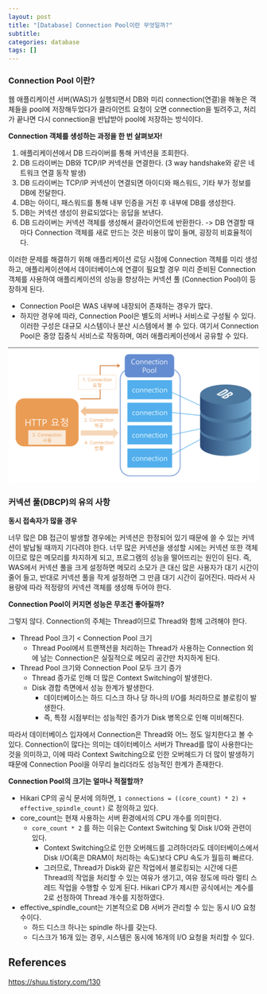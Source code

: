 ```yaml
---
layout: post
title: "[Database] Connection Pool이란 무엇일까?"
subtitle:
categories: database
tags: []
---
```


### Connection Pool 이란?
웹 애플리케이션 서버(WAS)가 실행되면서 DB와 미리 connection(연결)을 해놓은 객체들을 pool에 저장해두었다가 클라이언트 요청이 오면 connection을 빌려주고, 처리가 끝나면 다시 connection을 반납받아 pool에 저장하는 방식이다.

**Connection 객체를 생성하는 과정을 한 번 살펴보자!**
1. 애플리케이션에서 DB 드라이버를 통해 커넥션을 조회한다.  
2. DB 드라이버는 DB와 TCP/IP 커넥션을 연결한다. (3 way handshake와 같은 네트워크 연결 동작 발생)  
3. DB 드라이버는 TCP/IP 커넥션이 연결되면 아이디와 패스워드, 기타 부가 정보를 DB에 전달한다.  
4. DB는 아이디, 패스워드를 통해 내부 인증을 거친 후 내부에 DB를 생성한다.  
5. DB는 커넥션 생성이 완료되었다는 응답을 보낸다.  
6. DB 드라이버는 커넥션 객체를 생성해서 클라이언트에 반환한다.
-> DB 연결할 때마다 Connection 객체를 새로 만드는 것은 비용이 많이 들며, 굉장히 비효율적이다.

이러한 문제를 해결하기 위해 애플리케이션 로딩 시점에 Connection 객체를 미리 생성하고, 애플리케이션에서 데이터베이스에 연결이 필요할 경우 미리 준비된 Connection 객체를 사용하여 애플리케이션의 성능을 향상하는 커넥션 풀 (Connection Pool)이 등장하게 된다.

- Connection Pool은 WAS 내부에 내장되어 존재하는 경우가 많다.
- 하지만 경우에 따라, Connection Pool은 별도의 서버나 서비스로 구성될 수 있다. 이러한 구성은 대규모 시스템이나 분산 시스템에서 볼 수 있다. 여기서 Connection Pool은 중앙 집중식 서비스로 작동하며, 여러 애플리케이션에서 공유할 수 있다.

![img](../assets/images/posts/2023-07-23-connectionpool.png)


### 커넥션 풀(DBCP)의 유의 사항

**동시 접속자가 많을 경우**

너무 많은 DB 접근이 발생할 경우에는 커넥션은 한정되어 있기 때문에 쓸 수 있는 커넥션이 발납될 때까지 기다려야 한다. 너무 많은 커넥션을 생성할 시에는 커넥션 또한 객체이므로 많은 메모리를 차지하게 되고, 프로그램의 성능을 떨어뜨리는 원인이 된다.
즉, WAS에서 커넥션 풀을 크게 설정하면 메모리 소모가 큰 대신 많은 사용자가 대기 시간이 줄어 들고, 반대로 커넥션 풀을 작게 설정하면 그 만큼 대기 시간이 길어진다. 따라서 사용량에 따라 적정량의 커넥션 객체를 생성해 두어야 한다.


**Connection Pool이 커지면 성능은 무조건 좋아질까?**

그렇지 않다. Connection의 주체는 Thread이므로 Thread와 함께 고려해야 한다.

- Thread Pool 크기 < Connection Pool 크기
    - Thread Pool에서 트랜잭션을 처리하는 Thread가 사용하는 Connection 외에 남는 Connection은 실질적으로 메모리 공간만 차지하게 된다.
- Thread Pool 크기와 Connection Pool 모두 크기 증가
    - Thread 증가로 인해 더 많은 Context Switching이 발생한다.
    - Disk 경합 측면에서 성능 한계가 발생한다.
        - 데이터베이스는 하드 디스크 하나 당 하나의 I/O를 처리하므로 블로킹이 발생한다.
        - 즉, 특정 시점부터는 성능적인 증가가 Disk 병목으로 인해 미비해진다.

따라서 데이터베이스 입자에서 Connection은 Thread와 어느 정도 일치한다고 볼 수 있다. Connection이 많다는 의미는 데이터베이스 서버가 Thread를 많이 사용한다는 것을 의미하고, 이에 따라 Context Switching으로 인한 오버헤드가 더 많이 발생하기 때문에 Connection Pool을 아무리 늘리더라도 성능적인 한계가 존재한다.

**Connection Pool의 크기는 얼마나 적절할까?**

- Hikari CP의 공식 문서에 의하면, `1 connections = ((core_count) * 2) + effective_spindle_count)` 로 정의하고 있다.
- core_count는 현재 사용하는 서버 환경에서의 CPU 개수를 의미한다.
    - `core_count * 2` 를 하는 이유는 Context Switching 및 Disk I/O와 관련이 있다.
        - Context Switching으로 인한 오버헤드를 고려하더라도 데이터베이스에서 Disk I/O(혹은 DRAM이 처리하는 속도)보다 CPU 속도가 월등히 빠르다.
        - 그러므로, Thread가 Disk와 같은 작업에서 블로킹되는 시간에 다른 Thread의 작업을 처리할 수 있는 여유가 생기고, 여유 정도에 따라 멀티 스레드 작업을 수행할 수 있게 된다. Hikari CP가 제시한 공식에서는 계수를 2로 선정하여 Thread 개수를 지정하였다.
- effective_spindle_count는 기본적으로 DB 서버가 관리할 수 있는 동시 I/O 요청 수이다.
    - 하드 디스크 하나는 spindle 하나를 갖는다.
    - 디스크가 16개 있는 경우, 시스템은 동시에 16개의 I/O 요청을 처리할 수 있다.



## References
https://shuu.tistory.com/130